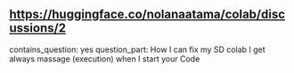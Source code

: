 ## https://huggingface.co/nolanaatama/colab/discussions/2

contains_question: yes
question_part: How I can fix my SD colab I get always massage (execution) when I start your Code